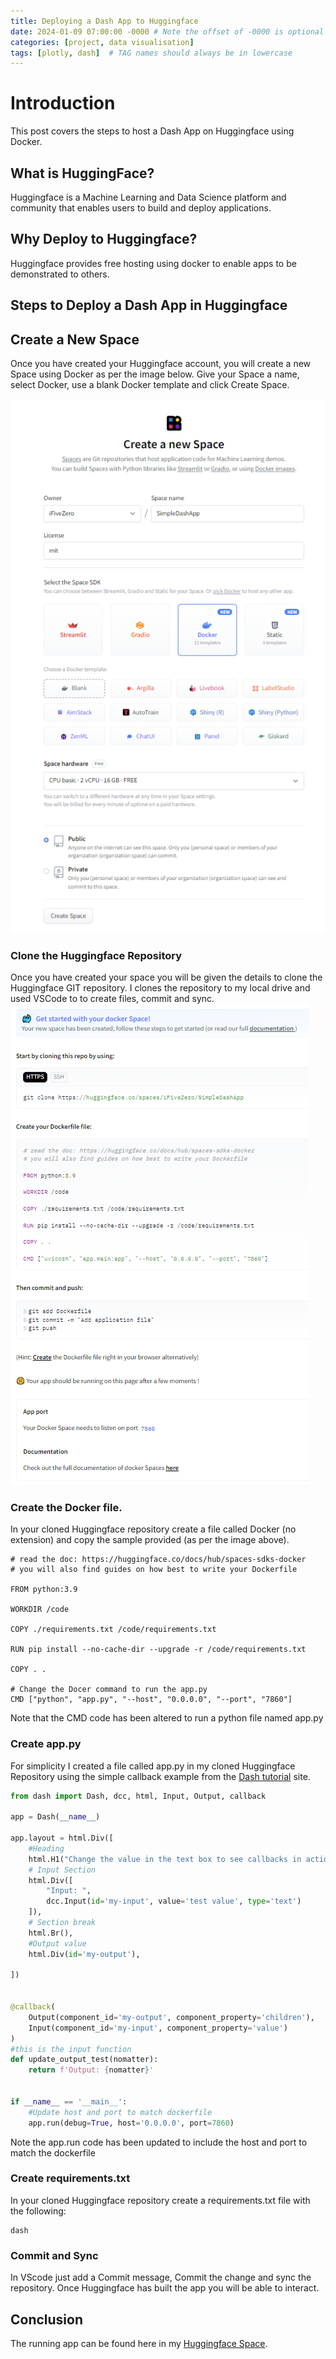 ```yaml
---
title: Deploying a Dash App to Huggingface
date: 2024-01-09 07:00:00 -0000 # Note the offset of -0000 is optional
categories: [project, data visualisation]
tags: [plotly, dash]  # TAG names should always be in lowercase
---
```


# Introduction
This post covers the steps to host a Dash App on Huggingface using Docker.

## What is HuggingFace?

Huggingface is a Machine Learning and Data Science platform and community that enables users to build and deploy applications.

## Why Deploy to Huggingface?
Huggingface provides free hosting using docker to enable apps to be demonstrated to others.

## Steps to Deploy a Dash App in Huggingface

## Create a New Space

Once you have created your Huggingface account,  you will create a new Space using Docker as per the image below. Give your Space a name, select Docker, use a blank Docker template and click Create Space.

[//]: # "Need to update impage alt text and caption."
![Image](/post_images/2024-01-09-Deploy-Dash-Huggingface/DashDocker.PNG)

### Clone the Huggingface Repository

Once you have created your space you will be given the details to clone the Huggingface GIT repository. I clones the repository to my local drive and used VSCode to to create files, commit and sync.
![Image](/post_images/2024-01-09-Deploy-Dash-Huggingface/DashDocker2.PNG)

### Create the Docker file.
In your cloned Huggingface repository create a file called Docker (no extension) and copy the sample provided (as per the image above).
```docker
# read the doc: https://huggingface.co/docs/hub/spaces-sdks-docker
# you will also find guides on how best to write your Dockerfile

FROM python:3.9

WORKDIR /code

COPY ./requirements.txt /code/requirements.txt

RUN pip install --no-cache-dir --upgrade -r /code/requirements.txt

COPY . .

# Change the Docer command to run the app.py
CMD ["python", "app.py", "--host", "0.0.0.0", "--port", "7860"]
```
Note that the CMD code has been altered to run a python file named app.py

### Create app.py
For simplicity I created a file called app.py in my cloned Huggingface Repository using the simple callback example from the [Dash tutorial](https://dash.plotly.com/basic-callbacks) site.

```python
from dash import Dash, dcc, html, Input, Output, callback

app = Dash(__name__)

app.layout = html.Div([
    #Heading
    html.H1("Change the value in the text box to see callbacks in action!"),
    # Input Section
    html.Div([
        "Input: ",
        dcc.Input(id='my-input', value='test value', type='text')
    ]),
    # Section break
    html.Br(),
    #Output value
    html.Div(id='my-output'),

])


@callback(
    Output(component_id='my-output', component_property='children'),
    Input(component_id='my-input', component_property='value')
)
#this is the input function
def update_output_test(nomatter):
    return f'Output: {nomatter}'


if __name__ == '__main__':
    #Update host and port to match dockerfile
    app.run(debug=True, host='0.0.0.0', port=7860)
```
Note the app.run code has been updated to include the host and port to match the dockerfile

### Create requirements.txt
In your cloned Huggingface repository create a requirements.txt file with the following:
```text
dash
```

### Commit and Sync
In VScode just add a Commit message, Commit the change and sync the repository. Once Huggingface has built the app you will be able to interact.

## Conclusion
The running app can be found here in my  [Huggingface Space](ttps://huggingface.co/spaces/iFiveZero/SimpleDashApp).
